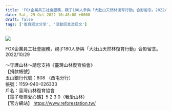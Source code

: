 ```yaml
---
title: 'FOX企業員工社會服務，親子180人參與「大肚山天然林復育行動」合影留念。2022/10/29'
date: Sat, 29 Oct 2022 10:48:00 +0000
draft: false
tags: ['復育短文分享', '活動訊息及短文']
---
```


![](https://www.reforestation.tw/wp-content/uploads/2022/11/6650EC61-8474-4913-BE4A-1E6359AEA4F5.jpeg)

FOX企業員工社會服務，親子180人參與「大肚山天然林復育行動」合影留念。2022/10/29

～守護山林～請您支持《臺灣山林復育協會》  
【捐款帳號】  
玉山銀行代號：808 （西屯分行）  
帳號：1159-940-026333  
戶名：臺灣山林復育協會  
【電子發票愛心碼】5 2 3 0（我愛山林）  
【官方網站】 https://www.reforestation.tw/